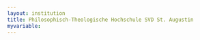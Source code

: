 ```yaml
---
layout: institution
title: Philosophisch-Theologische Hochschule SVD St. Augustin
myvariable: 
---
```

